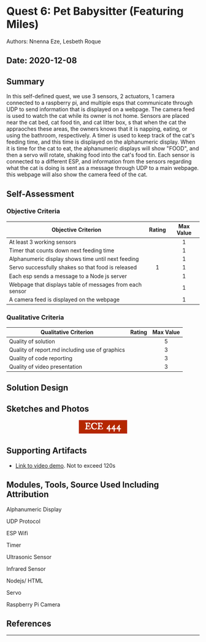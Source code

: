 # Quest 6: Pet Babysitter (Featuring Miles)
Authors: Nnenna Eze, Lesbeth Roque

Date: 2020-12-08
-----

## Summary
In this self-defined quest, we use 3 sensors, 2 actuators, 1 camera connected to a raspberry pi, and multiple esps that communicate through UDP to send information that is displayed on a webpage. The camera feed is used to watch the cat while its owner is not home. Sensors are placed near the cat bed, cat food tin, and cat litter box, s that when the cat the appraoches these areas, the owners knows that it is napping, eating, or using the bathroom, respectively. A timer is used to keep track of the cat's feeding time, and this time is displayed on the alphanumeric display. When it is time for the cat to eat, the alphanumeric displays will show "FOOD", and then a servo will rotate, shaking food into the cat's food tin. Each sensor is connected to a different ESP, and information from the sensors regarding what the cat is doing is sent as a message through UDP to a main webpage. this webpage will also show the camera feed of the cat.

## Self-Assessment

### Objective Criteria

| Objective Criterion | Rating | Max Value  | 
|---------------------------------------------|:-----------:|:---------:|
| At least 3 working sensors |  |  1     | 
| Timer that counts down next feeding time |  |  1     | 
| Alphanumeric display shows time until next feeding |  |  1     | 
| Servo successfully shakes so that food is released | 1 |  1     | 
| Each esp sends a message to a Node js server |  |  1     | 
| Webpage that displays table of messages from each sensor |  |  1     | 
| A camera feed is displayed on the webpage |  |  1     | 



### Qualitative Criteria

| Qualitative Criterion | Rating | Max Value  | 
|---------------------------------------------|:-----------:|:---------:|
| Quality of solution |  |  5     | 
| Quality of report.md including use of graphics |  |  3     | 
| Quality of code reporting |  |  3     | 
| Quality of video presentation |  |  3     | 


## Solution Design



## Sketches and Photos
<center><img src="./images/ece444.png" width="25%" /></center>  
<center> </center>


## Supporting Artifacts
- [Link to video demo](). Not to exceed 120s


## Modules, Tools, Source Used Including Attribution
Alphanumeric Display

UDP Protocol

ESP Wifi

Timer

Ultrasonic Sensor

Infrared Sensor

Nodejs/ HTML

Servo

Raspberry Pi Camera

## References

-----

